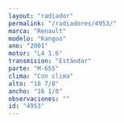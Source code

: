 ```yaml
---
layout: "radiador"
permalink: "/radiadores/4953/"
marca: "Renault"
modelo: "Kangoo"
ano: "2001"
motor: "L4 1.6"
transmision: "Estándar"
parte: "M-655"
clima: "Con clima"
alto: "18 7/8"
ancho: "16 1/8"
observaciones: ""
id: "4953"
---
```


